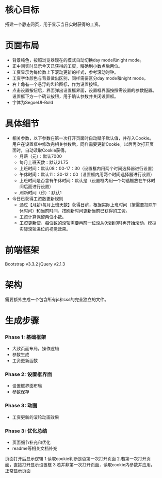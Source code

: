 # 核心目标
搭建一个静态网页，用于显示当日实时获得的工资。

# 页面布局
* 背景纯色，按照浏览器现在的模式自动切换day mode和night mode。
* 正中间实时显示今天已获得的工资，精确到小数点后两位。
* 工资显示为每位数上下滚动更新的样式，参考滚动时钟。
* 工资字体颜色与背景做出区别，同样需要区分day mode和night mode。
* 右上角有一个悬浮的齿轮图标，作为设置按钮。
* 点击设置按钮后，界面弹出设置框界面，设置框界面按照需设置的参数配置。设置框下方一个确认按钮，用于确认参数并关闭设置框。
* 字体为SegoeUI-Bold

# 具体细节
* 相关参数，以下参数在第一次打开页面时自动赋予默认值，并存入Cookie。用户在设置框中修改完相关参数后，同样需要更新Cookie。以后再次打开页面时，自动读取Cookie获得。
  * 月薪（元）：默认7000
  * 每月上班天数：默认21.75
  * 上班时间：默认08：00-17：30（设置框内用两个时间选择器进行设置）
  * 午休时间：默认11：30-12：00（设置框内用两个时间选择器进行设置）
  * 上班时间是否含有午休时间：默认是（设置框内用一个勾选框放在午休时间后面进行设置）
  * 刷新时间（秒）：默认1
* 今日已获得工资数更新规则
  * 通过【月薪/每月上班天数】获得日薪，根据实际上班时间（按需要扣除午休时间）和当前时间，按刷新时间更新当前已获得的工资。
  * 工资计算保留两位小数。
  * 工资更新使，每位数的滚轮需要再前一位滚从9滚到0时再开始滚动，模拟实际滚轮进位的视觉效果。

# 前端框架
Bootstrap v3.3.2
jQuery v2.1.3

# 架构
需要额外生成一个包含所有js和css的完全独立的文件。

# 生成步骤
### **Phase 1: 基础框架**
* 大致页面布局，操作逻辑
* 参数生成
* 工资更新函数

### **Phase 2: 设置框界面**
* 设置框界面布局
* 参数保存

### **Phase 3: 动画**
* 工资更新的滚轮动画效果

### **Phase 3: 优化总结**
* 页面细节补充和优化
* readme等相关文档补充

页面打开后显示逻辑
1.读取cookie判断是否第一次打开页面
2.若第一次打开页面，直接打开显示设置框
3.若并非第一次打开页面，读取cookie内参数并应用，正常显示页面